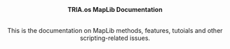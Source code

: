 <html>
<head>
</head>
<body>
<div align="center">
<br></br>

<strong>TRIA.os MapLib Documentation</strong><br></br>

This is the documentation on MapLib methods, features, tutoials and other scripting-related issues.<br></br>
</div>
</body>
</html>